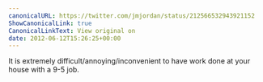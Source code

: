 ```yaml
---
canonicalURL: https://twitter.com/jmjordan/status/212566532943921152
ShowCanonicalLink: true
CanonicalLinkText: View original on
date: 2012-06-12T15:26:25+00:00
---
```

It is extremely difficult/annoying/inconvenient to have work done at your house with a 9-5 job.